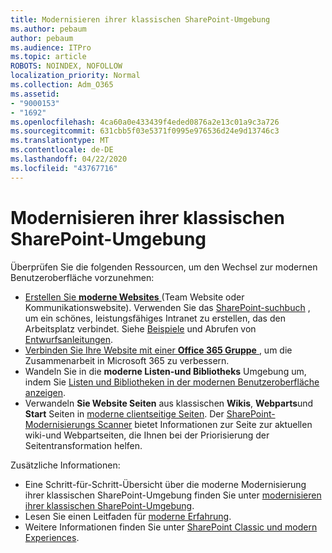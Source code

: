 ```yaml
---
title: Modernisieren ihrer klassischen SharePoint-Umgebung
ms.author: pebaum
author: pebaum
ms.audience: ITPro
ms.topic: article
ROBOTS: NOINDEX, NOFOLLOW
localization_priority: Normal
ms.collection: Adm_O365
ms.assetid:
- "9000153"
- "1692"
ms.openlocfilehash: 4ca60a0e433439f4eded0876a2e13c01a9c3a726
ms.sourcegitcommit: 631cbb5f03e5371f0995e976536d24e9d13746c3
ms.translationtype: MT
ms.contentlocale: de-DE
ms.lasthandoff: 04/22/2020
ms.locfileid: "43767716"
---
```

# <a name="modernize-your-classic-sharepoint-experience"></a>Modernisieren ihrer klassischen SharePoint-Umgebung

Überprüfen Sie die folgenden Ressourcen, um den Wechsel zur modernen Benutzeroberfläche vorzunehmen:

- [Erstellen Sie **moderne Websites** ](https://support.office.com/article/create-a-team-site-in-sharepoint-ef10c1e7-15f3-42a3-98aa-b5972711777d) (Team Website oder Kommunikationswebsite). Verwenden Sie das [SharePoint-suchbuch](https://lookbook.microsoft.com/assets/SharePoint_lookbook_2019.pdf) , um ein schönes, leistungsfähiges Intranet zu erstellen, das den Arbeitsplatz verbindet. Siehe [Beispiele](https://lookbook.microsoft.com/) und Abrufen von [Entwurfsanleitungen](https://spdesign.azurewebsites.net/).
- [Verbinden Sie Ihre Website mit einer **Office 365 Gruppe** ](https://docs.microsoft.com/sharepoint/dev/transform/modernize-connect-to-office365-group) , um die Zusammenarbeit in Microsoft 365 zu verbessern.
- Wandeln Sie in die **moderne Listen-und Bibliotheks** Umgebung um, indem Sie [Listen und Bibliotheken in der modernen Benutzeroberfläche anzeigen](https://docs.microsoft.com/sharepoint/dev/transform/modernize-userinterface-lists-and-libraries).
- Verwandeln **Sie Website Seiten** aus klassischen **Wikis**, **Webparts**und **Start** Seiten in [moderne clientseitige Seiten](https://docs.microsoft.com/sharepoint/dev/transform/modernize-userinterface-site-pages). Der [SharePoint-Modernisierungs Scanner](https://docs.microsoft.com/sharepoint/dev/transform/modernize-scanner) bietet Informationen zur Seite zur aktuellen wiki-und Webpartseiten, die Ihnen bei der Priorisierung der Seitentransformation helfen.

Zusätzliche Informationen:

- Eine Schritt-für-Schritt-Übersicht über die moderne Modernisierung ihrer klassischen SharePoint-Umgebung finden Sie unter [modernisieren ihrer klassischen SharePoint-Umgebung](https://docs.microsoft.com/sharepoint/dev/transform/modernize-classic-sites).
- Lesen Sie einen Leitfaden für [moderne Erfahrung](https://docs.microsoft.com/sharepoint/guide-to-sharepoint-modern-experience).
- Weitere Informationen finden Sie unter [SharePoint Classic und modern Experiences](https://support.office.com/article/sharepoint-classic-and-modern-experiences-5725c103-505d-4a6e-9350-300d3ec7d73f).
